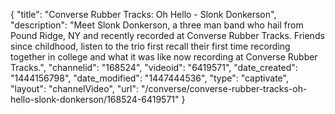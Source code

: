 {
    "title": "Converse Rubber Tracks: Oh Hello - Slonk Donkerson",
    "description": "Meet Slonk Donkerson, a three man band who hail from Pound Ridge, NY and recently recorded at Converse Rubber Tracks. Friends since childhood, listen to the trio first recall their first time recording together in college and what it was like now recording at Converse Rubber Tracks.",
    "channelid": "168524",
    "videoid": "6419571",
    "date_created": "1444156798",
    "date_modified": "1447444536",
    "type": "captivate",
    "layout": "channelVideo",
    "url": "\/converse\/converse-rubber-tracks-oh-hello-slonk-donkerson\/168524-6419571"
}